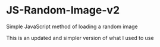 # JS-Random-Image-v2
Simple JavaScript method of loading a random image

This is an updated and simpler version of what I used to use
